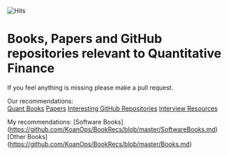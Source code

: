 ![Hits](https://hitcounter.pythonanywhere.com/count/tag.svg?url=https%3A%2F%2Fgithub.com%2FKoanOps%2FBooks)
# Books, Papers and GitHub repositories relevant to Quantitative Finance

If you feel anything is missing please make a pull request.

Our recommendations: <br>
[Quant Books](https://github.com/KoanOps/BookRecs/blob/master/QuantBooks.md)
[Papers](https://github.com/KoanOps/BookRecs/blob/master/Papers.md)
[Interesting GitHub Repositories](https://github.com/KoanOps/BookRecs/blob/master/GitHub_Repos.md)
[Interview Resources](https://github.com/KoanOps/BookRecs/blob/master/InterviewResources.md)

My recommendations:
[Software Books] (https://github.com/KoanOps/BookRecs/blob/master/SoftwareBooks.md)
[Other Books] (https://github.com/KoanOps/BookRecs/blob/master/Books.md)
